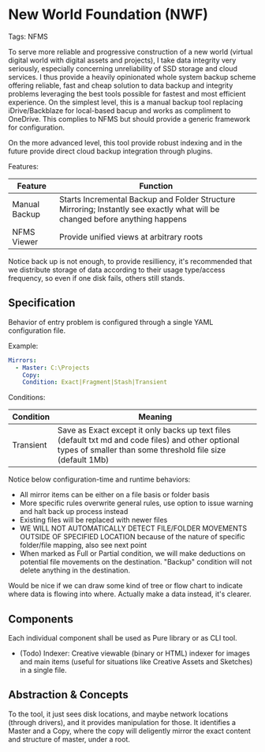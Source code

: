 # New World Foundation (NWF)

Tags: NFMS

To serve more reliable and progressive construction of a new world (virtual digital world with digital assets and projects), I take data integrity very seriously, especially concerning unreliability of SSD storage and cloud services. I thus provide a heavily opinionated whole system backup scheme offering reliable, fast and cheap solution to data backup and integrity problems leveraging the best tools possible for fastest and most efficient experience. On the simplest level, this is a manual backup tool replacing iDrive/Backblaze for local-based bacup and works as compliment to OneDrive. This complies to NFMS but should provide a generic framework for configuration.

On the more advanced level, this tool provide robust indexing and in the future provide direct cloud backup integration through plugins.

Features:

|Feature|Function|
|-|-|
|Manual Backup|Starts Incremental Backup and Folder Structure Mirroring; Instantly see exactly what will be changed before anything happens|
|NFMS Viewer|Provide unified views at arbitrary roots|

Notice back up is not enough, to provide resilliency, it's recommended that we distribute storage of data according to their usage type/access frequency, so even if one disk fails, others still stands.

## Specification

Behavior of entry problem is configured through a single YAML configuration file.

Example:

```yaml
Mirrors:
  - Master: C:\Projects
    Copy: 
    Condition: Exact|Fragment|Stash|Transient
```

Conditions:

|Condition|Meaning|
|-|-|
|Transient|Save as Exact except it only backs up text files (default txt md and code files) and other optional types of smaller than some threshold file size (default 1Mb)|

Notice below configuration-time and runtime behaviors:

- All mirror items can be either on a file basis or folder basis
- More specific rules overwrite general rules, use option to issue warning and halt back up process instead
- Existing files will be replaced with newer files
- WE WILL NOT AUTOMATICALLY DETECT FILE/FOLDER MOVEMENTS OUTSIDE OF SPECIFIED LOCATION because of the nature of specific folder/file mapping, also see next point
- When marked as Full or Partial condition, we will make deductions on potential file movements on the destination. "Backup" condition will not delete anything in the destination.

Would be nice if we can draw some kind of tree or flow chart to indicate where data is flowing into where. Actually make a data instead, it's clearer.

## Components

Each individual component shall be used as Pure library or as CLI tool.

* (Todo) Indexer: Creative viewable (binary or HTML) indexer for images and main items (useful for situations like Creative Assets and Sketches) in a single file.

## Abstraction & Concepts

To the tool, it just sees disk locations, and maybe network locations (through drivers), and it provides manipulation for those. It identifies a Master and a Copy, where the copy will deligently mirror the exact content and structure of master, under a root.
